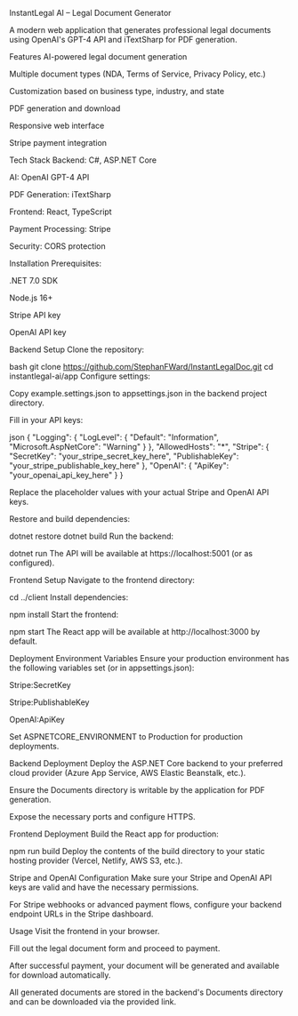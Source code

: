 InstantLegal AI – Legal Document Generator

A modern web application that generates professional legal documents using OpenAI's GPT-4 API and iTextSharp for PDF generation.

Features
AI-powered legal document generation

Multiple document types (NDA, Terms of Service, Privacy Policy, etc.)

Customization based on business type, industry, and state

PDF generation and download

Responsive web interface

Stripe payment integration

Tech Stack
Backend: C#, ASP.NET Core

AI: OpenAI GPT-4 API

PDF Generation: iTextSharp

Frontend: React, TypeScript

Payment Processing: Stripe

Security: CORS protection

Installation
Prerequisites:

.NET 7.0 SDK

Node.js 16+

Stripe API key

OpenAI API key

Backend Setup
Clone the repository:

bash
git clone https://github.com/StephanFWard/InstantLegalDoc.git
cd instantlegal-ai/app
Configure settings:

Copy example.settings.json to appsettings.json in the backend project directory.

Fill in your API keys:

json
{
  "Logging": {
    "LogLevel": {
      "Default": "Information",
      "Microsoft.AspNetCore": "Warning"
    }
  },
  "AllowedHosts": "*",
  "Stripe": {
    "SecretKey": "your_stripe_secret_key_here",
    "PublishableKey": "your_stripe_publishable_key_here"
  },
  "OpenAI": {
    "ApiKey": "your_openai_api_key_here"
  }
}

Replace the placeholder values with your actual Stripe and OpenAI API keys.

Restore and build dependencies:

dotnet restore
dotnet build
Run the backend:

dotnet run
The API will be available at https://localhost:5001 (or as configured).

Frontend Setup
Navigate to the frontend directory:

cd ../client
Install dependencies:

npm install
Start the frontend:

npm start
The React app will be available at http://localhost:3000 by default.

Deployment
Environment Variables
Ensure your production environment has the following variables set (or in appsettings.json):

Stripe:SecretKey

Stripe:PublishableKey

OpenAI:ApiKey

Set ASPNETCORE_ENVIRONMENT to Production for production deployments.

Backend Deployment
Deploy the ASP.NET Core backend to your preferred cloud provider (Azure App Service, AWS Elastic Beanstalk, etc.).

Ensure the Documents directory is writable by the application for PDF generation.

Expose the necessary ports and configure HTTPS.

Frontend Deployment
Build the React app for production:

npm run build
Deploy the contents of the build directory to your static hosting provider (Vercel, Netlify, AWS S3, etc.).

Stripe and OpenAI Configuration
Make sure your Stripe and OpenAI API keys are valid and have the necessary permissions.

For Stripe webhooks or advanced payment flows, configure your backend endpoint URLs in the Stripe dashboard.

Usage
Visit the frontend in your browser.

Fill out the legal document form and proceed to payment.

After successful payment, your document will be generated and available for download automatically.

All generated documents are stored in the backend's Documents directory and can be downloaded via the provided link.